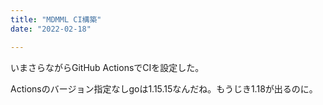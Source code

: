 ```yaml
---
title: "MDMML CI構築"
date: "2022-02-18"

---
```


いまさらながらGitHub ActionsでCIを設定した。

Actionsのバージョン指定なしgoは1.15.15なんだね。もうじき1.18が出るのに。


